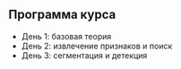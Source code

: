 ## Программа курса

* День 1: базовая теория
* День 2: извлечение признаков и поиск
* День 3: сегментация и детекция

